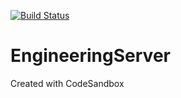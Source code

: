 [![Build Status](https://travis-ci.org/ReneCode/EngineeringServer.svg?branch=master)](https://travis-ci.org/ReneCode/EngineeringServer)

# EngineeringServer

Created with CodeSandbox
